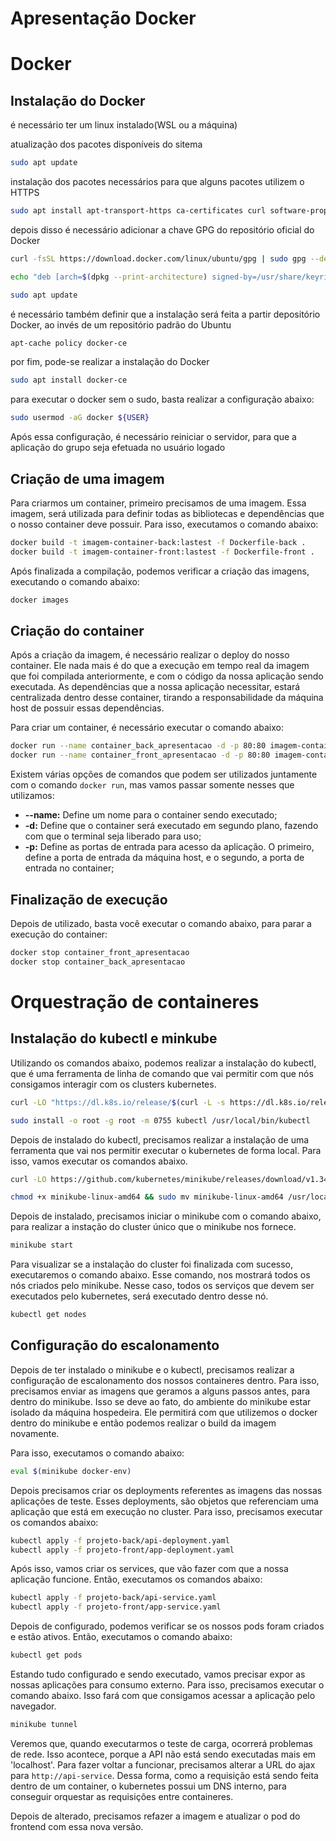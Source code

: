 # Apresentação Docker

# Docker

## Instalação do Docker

é necessário ter um linux instalado(WSL ou a máquina)

atualização dos pacotes disponíveis do sitema
```sh
sudo apt update
```

instalação dos pacotes necessários para que alguns pacotes utilizem o HTTPS
```sh
sudo apt install apt-transport-https ca-certificates curl software-properties-common
```

depois disso é necessário adicionar a chave GPG do repositório oficial do Docker
```sh
curl -fsSL https://download.docker.com/linux/ubuntu/gpg | sudo gpg --dearmor -o /usr/share/keyrings/docker-archive-keyring.gpg

echo "deb [arch=$(dpkg --print-architecture) signed-by=/usr/share/keyrings/docker-archive-keyring.gpg] https://download.docker.com/linux/ubuntu $(lsb_release -cs) stable" | sudo tee /etc/apt/sources.list.d/docker.list > /dev/null

sudo apt update
```

é necessário também definir que a instalação será feita a partir depositório Docker, ao invés de um repositório padrão do Ubuntu
```sh
apt-cache policy docker-ce
```

por fim, pode-se realizar a instalação do Docker
```sh
sudo apt install docker-ce
```

para executar o docker sem o sudo, basta realizar a configuração abaixo:
```sh
sudo usermod -aG docker ${USER}
```

Após essa configuração, é necessário reiniciar o servidor, para que a aplicação do grupo seja efetuada no usuário logado

## Criação de uma imagem
Para criarmos um container, primeiro precisamos de uma imagem. Essa imagem, será utilizada para definir todas as bibliotecas e dependências que o nosso container deve possuir. Para isso, executamos o comando abaixo:
```sh
docker build -t imagem-container-back:lastest -f Dockerfile-back .
docker build -t imagem-container-front:lastest -f Dockerfile-front .
```

Após finalizada a compilação, podemos verificar a criação das imagens, executando o comando abaixo:
```sh
docker images
```

## Criação do container
Após a criação da imagem, é necessário realizar o deploy do nosso container. Ele nada mais é do que a execução em tempo real da imagem que foi compilada anteriormente, e com o código da nossa aplicação sendo executada. As dependências que a nossa aplicação necessitar, estará centralizada dentro desse container, tirando a responsabilidade da máquina host de possuir essas dependências.

Para criar um container, é necessário executar o comando abaixo:
```sh
docker run --name container_back_apresentacao -d -p 80:80 imagem-container-back:lastest
docker run --name container_front_apresentacao -d -p 80:80 imagem-container-front:lastest
```

Existem várias opções de comandos que podem ser utilizados juntamente com o comando `docker run`, mas vamos passar somente nesses que utilizamos:
* **--name:** Define um nome para o container sendo executado;
* **-d:** Define que o container será executado em segundo plano, fazendo com que o terminal seja liberado para uso;
* **-p:** Define as portas de entrada para acesso da aplicação. O primeiro, define a porta de entrada da máquina host, e o segundo, a porta de entrada no container;

## Finalização de execução
Depois de utilizado, basta você executar o comando abaixo, para parar a execução do container:
```sh
docker stop container_front_apresentacao
docker stop container_back_apresentacao
```

# Orquestração de containeres

## Instalação do kubectl e minkube

Utilizando os comandos abaixo, podemos realizar a instalação do kubectl, que é uma ferramenta de linha de comando que vai permitir com que nós consigamos interagir com os clusters kubernetes.
```sh
curl -LO "https://dl.k8s.io/release/$(curl -L -s https://dl.k8s.io/release/stable.txt)/bin/linux/amd64/kubectl"

sudo install -o root -g root -m 0755 kubectl /usr/local/bin/kubectl
```

Depois de instalado do kubectl, precisamos realizar a instalação de uma ferramenta que vai nos permitir executar o kubernetes de forma local. Para isso, vamos executar os comandos abaixo.
```sh
curl -LO https://github.com/kubernetes/minikube/releases/download/v1.34.0/minikube-linux-amd64

chmod +x minikube-linux-amd64 && sudo mv minikube-linux-amd64 /usr/local/bin/minikube
```

Depois de instalado, precisamos iniciar o minikube com o comando abaixo, para realizar a instação do cluster único que o minikube nos fornece.
```sh
minikube start
```

Para visualizar se a instalação do cluster foi finalizada com sucesso, executaremos o comando abaixo. Esse comando, nos mostrará todos os nós criados pelo minikube. Nesse caso, todos os serviços que devem ser executados pelo kubernetes, será executado dentro desse nó.
```sh
kubectl get nodes
```

## Configuração do escalonamento

Depois de ter instalado o minikube e o kubectl, precisamos realizar a configuração de escalonamento dos nossos containeres dentro. Para isso, precisamos enviar as imagens que geramos a alguns passos antes, para dentro do minikube. Isso se deve ao fato, do ambiente do minikube estar isolado da máquina hospedeira. Ele permitirá com que utilizemos o docker dentro do minikube e então podemos realizar o build da imagem novamente.

Para isso, executamos o comando abaixo:
```sh
eval $(minikube docker-env)
```

Depois precisamos criar os deployments referentes as imagens das nossas aplicações de teste. Esses deployments, são objetos que referenciam uma aplicação que está em execução no cluster. Para isso, precisamos executar os comandos abaixo:
```sh
kubectl apply -f projeto-back/api-deployment.yaml
kubectl apply -f projeto-front/app-deployment.yaml
```

Após isso, vamos criar os services, que vão fazer com que a nossa aplicação funcione. Então, executamos os comandos abaixo:
```sh
kubectl apply -f projeto-back/api-service.yaml
kubectl apply -f projeto-front/app-service.yaml
```

Depois de configurado, podemos verificar se os nossos pods foram criados e estão ativos. Então, executamos o comando abaixo:
```sh
kubectl get pods
```

Estando tudo configurado e sendo executado, vamos precisar expor as nossas aplicações para consumo externo. Para isso, precisamos executar o comando abaixo. Isso fará com que consigamos acessar a aplicação pelo navegador.
```sh
minikube tunnel
```

Veremos que, quando executarmos o teste de carga, ocorrerá problemas de rede. Isso acontece, porque a API não está sendo executadas mais em 'localhost'. Para fazer voltar a funcionar, precisamos alterar a URL do ajax para `http://api-service`. Dessa forma, como a requisição está sendo feita dentro de um container, o kubernetes possui um DNS interno, para conseguir orquestar as requisições entre containeres.

Depois de alterado, precisamos refazer a imagem e atualizar o pod do frontend com essa nova versão.